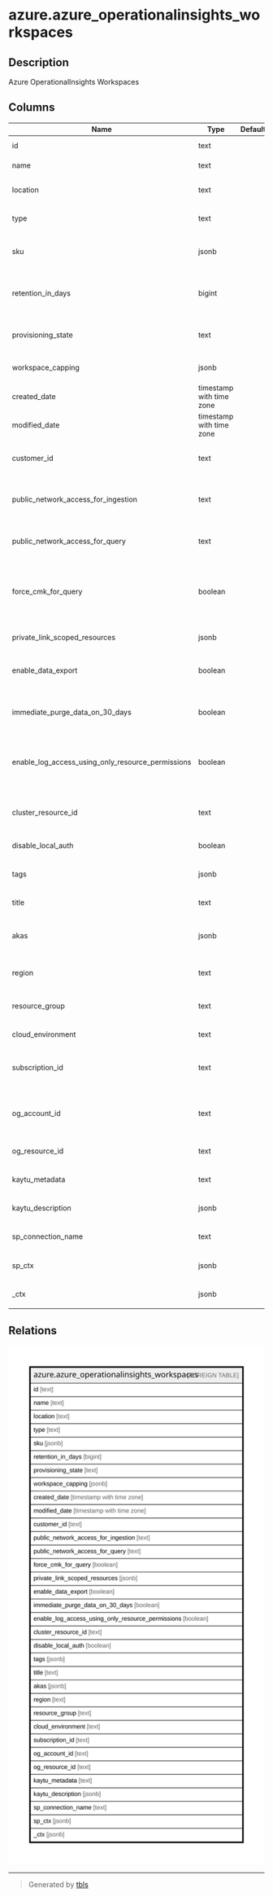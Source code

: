 # azure.azure_operationalinsights_workspaces

## Description

Azure OperationalInsights Workspaces

## Columns

| Name | Type | Default | Nullable | Children | Parents | Comment |
| ---- | ---- | ------- | -------- | -------- | ------- | ------- |
| id | text |  | true |  |  | The id of the workspaces. |
| name | text |  | true |  |  | The name of the workspaces. |
| location | text |  | true |  |  | The location of the Log Analytics workspace. |
| type | text |  | true |  |  | The type of the Log Analytics workspace. |
| sku | jsonb |  | true |  |  | The SKU (pricing level) of the Log Analytics workspace. |
| retention_in_days | bigint |  | true |  |  | The retention period for the Log Analytics workspace data in days. |
| provisioning_state | text |  | true |  |  | The provisioning state of the Log Analytics workspace. |
| workspace_capping | jsonb |  | true |  |  | The workspace capping properties. |
| created_date | timestamp with time zone |  | true |  |  | Workspace creation date. |
| modified_date | timestamp with time zone |  | true |  |  | Workspace modification date. |
| customer_id | text |  | true |  |  | Represents the ID associated with the workspace. |
| public_network_access_for_ingestion | text |  | true |  |  | The network access type for accessing Log Analytics ingestion. |
| public_network_access_for_query | text |  | true |  |  | The network access type for accessing Log Analytics query. |
| force_cmk_for_query | boolean |  | true |  |  | Indicates whether customer managed storage is mandatory for query management. |
| private_link_scoped_resources | jsonb |  | true |  |  | List of linked private link scope resources. |
| enable_data_export | boolean |  | true |  |  | Flag that indicates if data should be exported. |
| immediate_purge_data_on_30_days | boolean |  | true |  |  | Flag that describes if we want to remove the data after 30 days. |
| enable_log_access_using_only_resource_permissions | boolean |  | true |  |  | Flag that indicates which permission to use - resource or workspace or both. |
| cluster_resource_id | text |  | true |  |  | Dedicated LA cluster resourceId that is linked to the workspaces. |
| disable_local_auth | boolean |  | true |  |  | Disable Non-AAD based Auth. |
| tags | jsonb |  | true |  |  | The tags assigned to the Log Analytics workspace. |
| title | text |  | true |  |  | Title of the resource. |
| akas | jsonb |  | true |  |  | Array of globally unique identifier strings (also known as) for the resource. |
| region | text |  | true |  |  | The region of the Log Analytics workspace. |
| resource_group | text |  | true |  |  | The resource group of the Log Analytics workspace. |
| cloud_environment | text |  | true |  |  | The Azure Cloud Environment. |
| subscription_id | text |  | true |  |  | The Azure Subscription ID in which the resource is located. |
| og_account_id | text |  | true |  |  | The Platform Account ID in which the resource is located. |
| og_resource_id | text |  | true |  |  | The unique ID of the resource in opengovernance. |
| kaytu_metadata | text |  | true |  |  | Platform Metadata of the Azure resource. |
| kaytu_description | jsonb |  | true |  |  | The full model description of the resource |
| sp_connection_name | text |  | true |  |  | Steampipe connection name. |
| sp_ctx | jsonb |  | true |  |  | Steampipe context in JSON form. |
| _ctx | jsonb |  | true |  |  | Steampipe context in JSON form. |

## Relations

![er](azure.azure_operationalinsights_workspaces.svg)

---

> Generated by [tbls](https://github.com/k1LoW/tbls)
